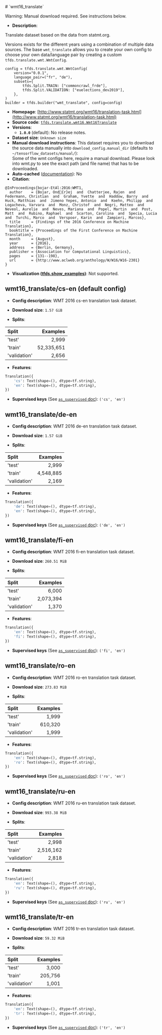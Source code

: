 <div itemscope itemtype="http://schema.org/Dataset">
  <div itemscope itemprop="includedInDataCatalog" itemtype="http://schema.org/DataCatalog">
    <meta itemprop="name" content="TensorFlow Datasets" />
  </div>
  <meta itemprop="name" content="wmt16_translate" />
  <meta itemprop="description" content="Translate dataset based on the data from statmt.org.&#10;&#10;Versions exists for the different years using a combination of multiple data&#10;sources. The base `wmt_translate` allows you to create your own config to choose&#10;your own data/language pair by creating a custom `tfds.translate.wmt.WmtConfig`.&#10;&#10;```&#10;config = tfds.translate.wmt.WmtConfig(&#10;    version=&quot;0.0.1&quot;,&#10;    language_pair=(&quot;fr&quot;, &quot;de&quot;),&#10;    subsets={&#10;        tfds.Split.TRAIN: [&quot;commoncrawl_frde&quot;],&#10;        tfds.Split.VALIDATION: [&quot;euelections_dev2019&quot;],&#10;    },&#10;)&#10;builder = tfds.builder(&quot;wmt_translate&quot;, config=config)&#10;```&#10;&#10;To use this dataset:&#10;&#10;```python&#10;import tensorflow_datasets as tfds&#10;&#10;ds = tfds.load(&#x27;wmt16_translate&#x27;, split=&#x27;train&#x27;)&#10;for ex in ds.take(4):&#10;  print(ex)&#10;```&#10;&#10;See [the guide](https://www.tensorflow.org/datasets/overview) for more&#10;informations on [tensorflow_datasets](https://www.tensorflow.org/datasets).&#10;&#10;" />
  <meta itemprop="url" content="https://www.tensorflow.org/datasets/catalog/wmt16_translate" />
  <meta itemprop="sameAs" content="http://www.statmt.org/wmt16/translation-task.html" />
  <meta itemprop="citation" content="@InProceedings{bojar-EtAl:2016:WMT1,&#10;  author    = {Bojar, Ond{r}ej  and  Chatterjee, Rajen  and  Federmann, Christian  and  Graham, Yvette  and  Haddow, Barry  and  Huck, Matthias  and  Jimeno Yepes, Antonio  and  Koehn, Philipp  and  Logacheva, Varvara  and  Monz, Christof  and  Negri, Matteo  and  Neveol, Aurelie  and  Neves, Mariana  and  Popel, Martin  and  Post, Matt  and  Rubino, Raphael  and  Scarton, Carolina  and  Specia, Lucia  and  Turchi, Marco  and  Verspoor, Karin  and  Zampieri, Marcos},&#10;  title     = {Findings of the 2016 Conference on Machine Translation},&#10;  booktitle = {Proceedings of the First Conference on Machine Translation},&#10;  month     = {August},&#10;  year      = {2016},&#10;  address   = {Berlin, Germany},&#10;  publisher = {Association for Computational Linguistics},&#10;  pages     = {131--198},&#10;  url       = {http://www.aclweb.org/anthology/W/W16/W16-2301}&#10;}" />
</div>
# `wmt16_translate`

Warning: Manual download required. See instructions below.

*   **Description**:

Translate dataset based on the data from statmt.org.

Versions exists for the different years using a combination of multiple data
sources. The base `wmt_translate` allows you to create your own config to choose
your own data/language pair by creating a custom `tfds.translate.wmt.WmtConfig`.

```
config = tfds.translate.wmt.WmtConfig(
    version="0.0.1",
    language_pair=("fr", "de"),
    subsets={
        tfds.Split.TRAIN: ["commoncrawl_frde"],
        tfds.Split.VALIDATION: ["euelections_dev2019"],
    },
)
builder = tfds.builder("wmt_translate", config=config)
```

*   **Homepage**:
    [http://www.statmt.org/wmt16/translation-task.html](http://www.statmt.org/wmt16/translation-task.html)
*   **Source code**:
    [`tfds.translate.wmt16.Wmt16Translate`](https://github.com/tensorflow/datasets/tree/master/tensorflow_datasets/translate/wmt16.py)
*   **Versions**:
    *   **`1.0.0`** (default): No release notes.
*   **Dataset size**: `Unknown size`
*   **Manual download instructions**: This dataset requires you to download the
    source data manually into `download_config.manual_dir`
    (defaults to `~/tensorflow_datasets/manual/`):<br/>
    Some of the wmt configs here, require a manual download.
    Please look into wmt.py to see the exact path (and file name) that has to
    be downloaded.
*   **Auto-cached**
    ([documentation](https://www.tensorflow.org/datasets/performances#auto-caching)):
    No
*   **Citation**:

```
@InProceedings{bojar-EtAl:2016:WMT1,
  author    = {Bojar, Ond{r}ej  and  Chatterjee, Rajen  and  Federmann, Christian  and  Graham, Yvette  and  Haddow, Barry  and  Huck, Matthias  and  Jimeno Yepes, Antonio  and  Koehn, Philipp  and  Logacheva, Varvara  and  Monz, Christof  and  Negri, Matteo  and  Neveol, Aurelie  and  Neves, Mariana  and  Popel, Martin  and  Post, Matt  and  Rubino, Raphael  and  Scarton, Carolina  and  Specia, Lucia  and  Turchi, Marco  and  Verspoor, Karin  and  Zampieri, Marcos},
  title     = {Findings of the 2016 Conference on Machine Translation},
  booktitle = {Proceedings of the First Conference on Machine Translation},
  month     = {August},
  year      = {2016},
  address   = {Berlin, Germany},
  publisher = {Association for Computational Linguistics},
  pages     = {131--198},
  url       = {http://www.aclweb.org/anthology/W/W16/W16-2301}
}
```

*   **Visualization
    ([tfds.show_examples](https://www.tensorflow.org/datasets/api_docs/python/tfds/visualization/show_examples))**:
    Not supported.

## wmt16_translate/cs-en (default config)

*   **Config description**: WMT 2016 cs-en translation task dataset.

*   **Download size**: `1.57 GiB`
*   **Splits**:

Split        | Examples
:----------- | ---------:
'test'       | 2,999
'train'      | 52,335,651
'validation' | 2,656

*   **Features**:

```python
Translation({
    'cs': Text(shape=(), dtype=tf.string),
    'en': Text(shape=(), dtype=tf.string),
})
```

*   **Supervised keys** (See
    [`as_supervised` doc](https://www.tensorflow.org/datasets/api_docs/python/tfds/load#args)):
    `('cs', 'en')`

## wmt16_translate/de-en

*   **Config description**: WMT 2016 de-en translation task dataset.

*   **Download size**: `1.57 GiB`
*   **Splits**:

Split        | Examples
:----------- | --------:
'test'       | 2,999
'train'      | 4,548,885
'validation' | 2,169

*   **Features**:

```python
Translation({
    'de': Text(shape=(), dtype=tf.string),
    'en': Text(shape=(), dtype=tf.string),
})
```

*   **Supervised keys** (See
    [`as_supervised` doc](https://www.tensorflow.org/datasets/api_docs/python/tfds/load#args)):
    `('de', 'en')`

## wmt16_translate/fi-en

*   **Config description**: WMT 2016 fi-en translation task dataset.

*   **Download size**: `260.51 MiB`
*   **Splits**:

Split        | Examples
:----------- | --------:
'test'       | 6,000
'train'      | 2,073,394
'validation' | 1,370

*   **Features**:

```python
Translation({
    'en': Text(shape=(), dtype=tf.string),
    'fi': Text(shape=(), dtype=tf.string),
})
```

*   **Supervised keys** (See
    [`as_supervised` doc](https://www.tensorflow.org/datasets/api_docs/python/tfds/load#args)):
    `('fi', 'en')`

## wmt16_translate/ro-en

*   **Config description**: WMT 2016 ro-en translation task dataset.

*   **Download size**: `273.83 MiB`
*   **Splits**:

Split        | Examples
:----------- | -------:
'test'       | 1,999
'train'      | 610,320
'validation' | 1,999

*   **Features**:

```python
Translation({
    'en': Text(shape=(), dtype=tf.string),
    'ro': Text(shape=(), dtype=tf.string),
})
```

*   **Supervised keys** (See
    [`as_supervised` doc](https://www.tensorflow.org/datasets/api_docs/python/tfds/load#args)):
    `('ro', 'en')`

## wmt16_translate/ru-en

*   **Config description**: WMT 2016 ru-en translation task dataset.

*   **Download size**: `993.38 MiB`
*   **Splits**:

Split        | Examples
:----------- | --------:
'test'       | 2,998
'train'      | 2,516,162
'validation' | 2,818

*   **Features**:

```python
Translation({
    'en': Text(shape=(), dtype=tf.string),
    'ru': Text(shape=(), dtype=tf.string),
})
```

*   **Supervised keys** (See
    [`as_supervised` doc](https://www.tensorflow.org/datasets/api_docs/python/tfds/load#args)):
    `('ru', 'en')`

## wmt16_translate/tr-en

*   **Config description**: WMT 2016 tr-en translation task dataset.

*   **Download size**: `59.32 MiB`
*   **Splits**:

Split        | Examples
:----------- | -------:
'test'       | 3,000
'train'      | 205,756
'validation' | 1,001

*   **Features**:

```python
Translation({
    'en': Text(shape=(), dtype=tf.string),
    'tr': Text(shape=(), dtype=tf.string),
})
```

*   **Supervised keys** (See
    [`as_supervised` doc](https://www.tensorflow.org/datasets/api_docs/python/tfds/load#args)):
    `('tr', 'en')`
